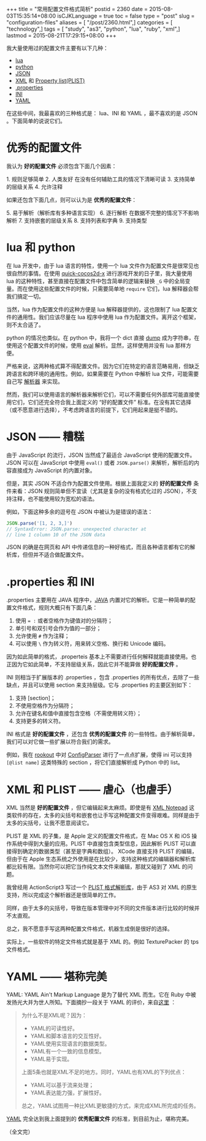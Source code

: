 +++
title = "常用配置文件格式简析"
postid = 2360
date = 2015-08-03T15:35:14+08:00
isCJKLanguage = true
toc = false
type = "post"
slug = "configuration-files"
aliases = [ "/post/2360.html",]
categories = [ "technology",]
tags = [ "study", "as3", "python", "lua", "ruby", "xml",]
lastmod = 2015-08-21T17:29:15+08:00
+++


我大量使用过的配置文件主要有以下几种：

- [lua][lua]
- [python][python]
- [JSON][json]
- [XML][xml] 和 [Property list(PLIST)][plist]
- [.properties][properties]
- [INI][ini]
- [YAML][yaml]

在这些中间，我最喜欢的三种格式是： lua、INI 和 YAML ，最不喜欢的是 JSON 。下面简单的说说它们。<!--more-->

# 优秀的配置文件

我认为 **好的配置文件** 必须包含下面几个因素：

1\.	规则足够简单
2\. 人类友好
	在没有任何辅助工具的情况下清晰可读
3\.	支持简单的层级关系
4\.	允许注释

如果还包含下面几点，则可以认为是 **优秀的配置文件**：

5\. 易于解析（解析库有多种语言实现）
6\.	逐行解析
	在数据不完整的情况下不影响解析
7\.	支持嵌套的层级关系
8\.	支持列表和字典
9\.	支持类型

# lua 和 python

在 lua 开发中，由于 lua 语言的特性，使用一个 lua 文件作为配置文件是很常见也很自然的事情。在使用 [quick-cocos2d-x][1] 进行游戏开发的日子里，我大量使用 lua 的这种特性，甚至直接在配置文件中包含简单的逻辑来替换 `_G` 中的全局变量。而在使用这些配置文件的时候，只需要简单地 `require` 它们，lua 解释器会帮我们搞定一切。

当然，lua 作为配置文件的这种方便是 lua 解释器提供的，这也限制了 lua 配置文件的通用性。我们应该尽量在 lua 程序中使用 lua 作为配置文件。离开这个框架，则不太合适了。

python 的情况也类似。在 python 中，我将一个 dict 直接 [dump][2] 成为字符串，在使用这个配置文件的时候，使用 [eval][3] 解析。显然，这样使用并没有 lua 那样方便。 

严格来说，这两种格式算不得配置文件。因为它们在特定的语言范畴易用，但缺乏跨语言和跨环境的通用性。例如，如果需要在 Python 中解析 lua 文件，可能需要自己写 [解析器][rookoutlua] 来实现。

然而，我们可以使用语言的解析器来解析它们，可以不需要任何外部库可能直接使用它们，它们还完全符合我上面定义的 “好的配置文件” 标准。在没有其它选择（或不愿意进行选择），不考虑跨语言的前提下，它们用起来是挺不错的。

# JSON —— 糟糕

由于 JavaScript 的流行，JSON 当然成了最适合 JavaScript 使用的配置文件。JSON 可以在 JavaScript 中使用 `eval()` 或者 `JSON.parse()` 来解析，解析后的内容直接成为 JavaScript 的内置对象。

但是，其实 JSON 不适合作为配置文件使用。根据上面我定义的 **好的配置文件** 条件来看：JSON 规则简单但不宜读（尤其是复杂的没有格式化过的 JSON），不支持注释，也不能使用较为宽松的语法。

例如，下面这种多余的逗号在 JSON 中被认为是错误的语法：

```javascript
JSON.parse('[1, 2, 3,]')
// SyntaxError: JSON.parse: unexpected character at 
// line 1 column 10 of the JSON data
```

JSON 的确是在网页和 API 中传递信息的一种好格式，而且各种语言都有它的解析库，但但并不适合做配置文件。

# .properties 和 INI

.properties 主要用在 JAVA 程序中，[JAVA][pjava] 内置对它的解析。它是一种简单的配置文件格式，规则大概只有下面几条：

1. 使用 `= :` 或者空格作为键值对的分隔符；
2. 单引号和双引号会作为值的一部分；
3. 允许使用 `#` 作为注释；
4. 可以使用 `\` 作为转义符，用来转义空格、换行和 Unicode 编码。

因为如此简单的格式，.properteis 基本上不需要进行任何解释就能直接使用。也正因为它如此简单，不支持层级关系，因此它并不能算做 **好的配置文件** 。

INI 则相当于扩展版本的 .properties ，包含 .properties 的所有优点，去除了一些缺点，并且可以使用 section 来支持层级。它与 .properties 的主要区别如下：

1. 支持 [section]；
2. 不使用空格作为分隔符；
3. 允许在键名和值中直接包含空格（不需使用转义符）；
4. 支持更多的转义符。

INI 格式是 **好的配置文件** ，还包含 **优秀的配置文件** 的一些特性。由于解析简单，我们可以对它做一些扩展以符合我们的需求。

例如，我在 [rookout][rookoutconf] 中对 [ConfigParser][4] 进行了一点点扩展，使得 ini 可以支持 `[@list name]` 这类特殊的 section ，将它们直接解析成 Python 中的 list。

# XML 和 PLIST —— 虐心（也虐手）

XML 当然是 **好的配置文件** ，但它编辑起来太麻烦。即使是有 [XML Notepad][5] 这类软件的存在，太多的尖括号和嵌套也让手写这种配置文件变得艰难。同样是由于太多的尖括号，让我不愿意阅读它。

PLIST 是 XML 的子集，是 Apple 定义的配置文件格式，在 Mac OS X 和 iOS 操作系统中得到大量的应用。PLIST 中直接包含类型信息，因此解析 PLIST 可以直接得到确定的数据类型（甚至是字典和数组）。
XCode 直接支持 PLIST 的编辑，但由于在 Apple 生态系统之外使用是在比较少，支持这种格式的编辑器和解析库都比较有限。当然你可以把它当作纯文本文件来编辑，那就又碰到了 XML 的问题。

我曾经用 ActionScript3 写过一个 [PLIST 格式解析库][6]，由于 AS3 对 XML 的原生支持，所以完成这个解析器还是很简单的工作。

同样，由于太多的尖括号，导致在版本管理中对不同的文件版本进行比较的时候并不太直观。

总之，我不愿意手写这两种配置文件格式，机器生成倒是很好的选择。

实际上，一些软件的特定文件格式就是基于 XML 的。例如 TexturePacker 的 tps 文件格式。

# YAML —— 堪称完美

YAML: YAML Ain't Markup Language 是为了替代 XML 而生。它在 Ruby 中被发扬光大并为世人所知。下面摘抄一段关于 YAML 的评价，来自[这里][7] ：

> 为什么不是XML呢？因为：
> 
> * YAML的可读性好。
> * YAML和脚本语言的交互性好。
> * YAML使用实现语言的数据类型。
> * YAML有一个一致的信息模型。
> * YAML易于实现。 
> 
> 上面5条也就是XML不足的地方。同时，YAML也有XML的下列优点：
> 
> * YAML可以基于流来处理；
> * YAML表达能力强，扩展性好。 
> 
> 总之，YAML试图用一种比XML更敏捷的方式，来完成XML所完成的任务。

[YAML][yaml] 完全达到我上面提到的 **优秀配置文件** 的标准，到目前为止，堪称完美。

（全文完）

[lua]: http://www.lua.org
[xml]: http://www.w3.org/XML/
[python]: https://www.python.org/
[json]: http://json.org
[properties]: https://en.wikipedia.org/wiki/.properties
[ini]: https://en.wikipedia.org/wiki/INI_file
[plist]: https://en.wikipedia.org/wiki/Property_list
[yaml]: http://yaml.org/
[pjava]: http://docs.oracle.com/javase/7/docs/api/java/util/Properties.html
[rookoutlua]: https://github.com/zrong/rookout/blob/master/rookout/lua.py
[rookoutconf]: https://github.com/zrong/rookout/blob/master/rookout/conf.py
[1]: https://blog.zengrong.net/tag/cocos2d-x/
[2]: https://github.com/zrong/rookout/blob/master/rookout/conf.py#L68
[3]: https://github.com/zrong/rookout/blob/master/rookout/conf.py#L93
[4]: https://docs.python.org/3/library/configparser.html
[5]: http://www.microsoft.com/en-us/download/details.aspx?id=7973
[6]: https://blog.zengrong.net/post/1982.html
[7]: http://www.ibm.com/developerworks/cn/xml/x-cn-yamlintro/
